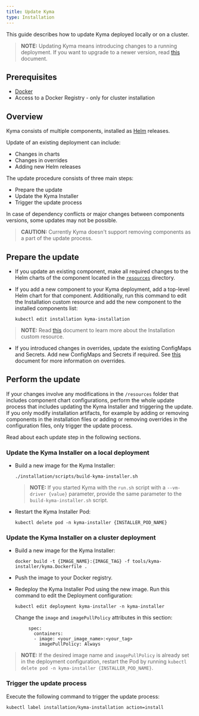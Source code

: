 ```yaml
---
title: Update Kyma
type: Installation
---
```


This guide describes how to update Kyma deployed locally or on a cluster.

>**NOTE:** Updating Kyma means introducing changes to a running deployment. If you want to upgrade to a newer version, read [this](##installation-upgrade-kyma) document.

## Prerequisites

- [Docker](https://www.docker.com/)
- Access to a Docker Registry - only for cluster installation

## Overview

Kyma consists of multiple components, installed as [Helm](https://github.com/helm/helm/tree/master/docs) releases.

Update of an existing deployment can include:
- Changes in charts
- Changes in overrides
- Adding new Helm releases

The update procedure consists of three main steps:
- Prepare the update
- Update the Kyma Installer
- Trigger the update process

In case of dependency conflicts or major changes between components versions, some updates may not be possible.

> **CAUTION:** Currently Kyma doesn't support removing components as a part of the update process.

## Prepare the update

- If you update an existing component, make all required changes to the Helm charts of the component located in the [`resources`](https://github.com/kyma-project/kyma/tree/master/resources) directory.

- If you add a new component to your Kyma deployment, add a top-level Helm chart for that component. Additionally, run this command to edit the Installation custom resource and add the new component to the installed components list:
  ```
  kubectl edit installation kyma-installation
  ```

> **NOTE:** Read [this](#custom-resource-installation) document to learn more about the Installation custom resource.


- If you introduced changes in overrides, update the existing ConfigMaps and Secrets. Add new ConfigMaps and Secrets if required. See [this](#configuration-helm-overrides-for-kyma-installation) document for more information on overrides.

## Perform the update

If your changes involve any modifications in the `/resources` folder that includes component chart configurations, perform the whole update process that includes updating the Kyma Installer and triggering the update. If you only modify installation artifacts, for example by adding or removing components in the installation files or adding or removing overrides in the configuration files, only trigger the update process.

Read about each update step in the following sections.

### Update the Kyma Installer on a local deployment

- Build a new image for the Kyma Installer:  
  ```
  ./installation/scripts/build-kyma-installer.sh
  ```  
  > **NOTE:** If you started Kyma with the `run.sh` script with a `--vm-driver {value}` parameter, provide the same parameter to the `build-kyma-installer.sh` script.

- Restart the Kyma Installer Pod:  
  ```
  kubectl delete pod -n kyma-installer {INSTALLER_POD_NAME}
  ```

### Update the Kyma Installer on a cluster deployment

- Build a new image for the Kyma Installer:
  ```
  docker build -t {IMAGE_NAME}:{IMAGE_TAG} -f tools/kyma-installer/kyma.Dockerfile .
  ```

- Push the image to your Docker registry.

- Redeploy the Kyma Installer Pod using the new image. Run this command to edit the Deployment configuration:
  ```
  kubectl edit deployment kyma-installer -n kyma-installer
  ```
  Change the `image` and `imagePullPolicy` attributes in this section:  
    ```  
         spec:
           containers:
           - image: <your_image_name>:<your_tag>
             imagePullPolicy: Always
    ```  
> **NOTE:** If the desired image name and `imagePullPolicy` is already set in the deployment configuration, restart the Pod by running `kubectl delete pod -n kyma-installer {INSTALLER_POD_NAME}`.

### Trigger the update process

Execute the following command to trigger the update process:

```
kubectl label installation/kyma-installation action=install
```
